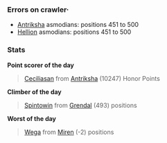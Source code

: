 ### Errors on crawler·
- [Antriksha](/#/ranking/Antriksha) asmodians: positions 451 to 500
- [Hellion](/#/ranking/Hellion) asmodians: positions 451 to 500


### Stats

**Point scorer of the day**
>[Ceciliasan](/#/character/Antriksha/608527) from [Antriksha](/#/ranking/Antriksha)  (10247) Honor Points


**Climber of the day**
>[Spintowin](/#/character/Grendal/30182) from [Grendal](/#/ranking/Grendal)  (493) positions


**Worst of the day**
>[Wega](/#/character/Miren/1434) from [Miren](/#/ranking/Miren)  (-2) positions


